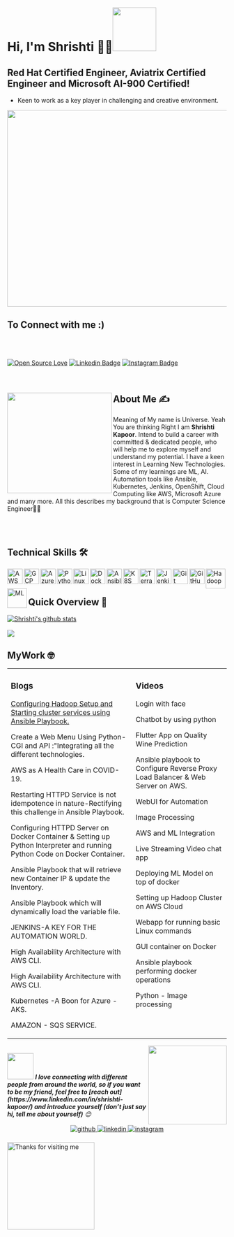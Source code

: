 # Hi, I'm Shrishti 👩‍💻<img src="https://raw.githubusercontent.com/nixin72/nixin72/master/wave.gif" width="100">

 ##  Red Hat Certified Engineer, Aviatrix Certified Engineer and Microsoft AI-900 Certified!

 -  Keen to work as a key player in challenging and creative environment.
<!--Header-->

<p align="center">
  <img src="https://www.carrierwheels.com/wp-content/uploads/2020/08/Innovation.jpg" width="1000" height="450" />
</p>

## To Connect with me :)
</br>
</br>
<div align="left">
 
[![Open Source Love](https://badges.frapsoft.com/os/v2/open-source.svg?v=103)](https://github.com/shrishtikapoor01)
[![Linkedin Badge](https://img.shields.io/badge/-Shrishti%20Kapoor-blue?style=social&logo=Linkedin&logoColor=blue&link=https://www.linkedin.com/in/shrishti-kapoor/)](https://www.linkedin.com/in/shrishti-kapoor/) 
[![Instagram Badge](https://img.shields.io/badge/-Shrishti%20Kapoor-blue?style=social&logo=Instagram&link=https://www.instagram.com/shrishtikapoor01/?hl=en/)](https://www.instagram.com/shrishtikapoor01/?hl=en%2F) 

</div>    
</br>

<!--About Me-->
<div>
 <p>
  <img width="240" height="230" align='left' src="https://media.licdn.com/dms/image/C5603AQHSkUkBQELuzQ/profile-displayphoto-shrink_400_400/0/1643257181135?e=1678924800&v=beta&t=hNwxNvf5Dm8wWdPJoBFOkkKrdMW6cdFaTA2OTfkUt74"> 
</p>
 
## About Me ✍
 
Meaning of My name is Universe. Yeah You are thinking Right I am <b> Shrishti Kapoor</b>. Intend to build a career with committed & dedicated people, who will help me to explore myself and understand my potential. I have a keen interest in Learning New Technologies. Some of my learnings are ML, AI. Automation tools like Ansible, Kubernetes, Jenkins, OpenShift, Cloud Computing like AWS, Microsoft Azure and many more. All this describes my background that is Computer Science Engineer👩‍🎓

</div>
<br/>
</br>

<!--technical skill-->

## Technical Skills 🛠 

<a href="https://aws.amazon.com/" target="_blank">
<img align="left" alt="AWS" width="35px" src="https://cdn.jsdelivr.net/npm/simple-icons@3.13.0/icons/amazonaws.svg" /></a>

<a href="https://cloud.google.com/" target="_blank">
<img align="left" alt="GCP" width="35px" src="https://cdn.jsdelivr.net/npm/simple-icons@3.13.0/icons/googlecloud.svg" /></a>

<a href="https://azure.microsoft.com/en-in/features/azure-portal/" target="_blank">
<img align="left" alt="Azure" width="35px" src="https://cdn.jsdelivr.net/npm/simple-icons@3.13.0/icons/microsoftazure.svg" /></a>

<a href="https://www.python.org/" target="_blank">
<img align="left" alt="Python" width="35px" src="https://cdn.jsdelivr.net/npm/simple-icons@3.13.0/icons/python.svg" /></a>

<a href="https://www.linux.org/" target="_blank">
<img align="left" alt="Linux" width="35px" src="https://cdn.jsdelivr.net/npm/simple-icons@3.13.0/icons/linux.svg" /></a>

<a href="https://www.docker.com/" target="_blank">
<img align="left" alt="Docker" width="35px" src="https://cdn.jsdelivr.net/npm/simple-icons@3.13.0/icons/docker.svg" /></a>

<a href="https://www.ansible.com/" target="_blank">
<img align="left" alt="Ansible" width="35px" src="https://cdn.jsdelivr.net/npm/simple-icons@3.13.0/icons/ansible.svg" /></a>

<a href="https://kubernetes.io/" target="_blank">
<img align="left" alt="K8S" width="35px" src="https://cdn.jsdelivr.net/npm/simple-icons@3.13.0/icons/kubernetes.svg" /></a>

<a href="https://www.terraform.io/" target="_blank">
<img align="left" alt="Terraform" width="35px" src="https://cdn.jsdelivr.net/npm/simple-icons@3.13.0/icons/terraform.svg" /></a>

<a href="https://www.jenkins.io/" target="_blank">
<img align="left" alt="Jenkins" width="35px" src="https://cdn.jsdelivr.net/npm/simple-icons@3.13.0/icons/jenkins.svg" /></a>

<a href="https://git-scm.com/" target="_blank">
<img align="left" alt="Git" width="35px" src="https://cdn.jsdelivr.net/npm/simple-icons@3.13.0/icons/git.svg" /></a>

<a href="https://github.com/" target="_blank">
<img align="left" alt="GitHub" width="35px" src="https://cdn.jsdelivr.net/npm/simple-icons@3.13.0/icons/github.svg" /></a>

<a href="https://hadoop.apache.org/" target="_blank">
<img align="left" alt="Hadoop" width="45px" src="https://cdn.freebiesupply.com/logos/large/2x/hadoop-logo-black-and-white.png" /></a>

<a href="https://en.wikipedia.org/wiki/Machine_learning" target="_blank">
<img align="left" alt="ML" width="45px" src="https://avatars2.githubusercontent.com/u/42399997" /></a>
 <br />
 <br />


<!--Github Progess bar-->

## Quick Overview 📝
    
<a href="https://github.com/hackcoderr/github-readme-stats">
  <img align="center" src="https://github-readme-stats-anuraghazra1.vercel.app/api?username=shrishtikapoor01&show_icons=true&include_all_commits=true&theme=radical" alt="Shrishti's github stats" />
</a>
<br />
<br />
<a href="https://github.com/shrishtikapoor01/github-readme-stats">
 <img align="center" src="https://github-readme-stats.anuraghazra1.vercel.app/api/top-langs/?username=shrishtikapoor01&layout=compact&theme=radical" />
</a>
 
 <!--Workspace-->
 ## MyWork 🤓
 <b>
<table><tr><td valign="top" width="33%">

### Blogs
<!-- recent_releases starts -->

 <a href="https://shrishtikapoor01.medium.com/configuring-hadoop-setup-and-starting-cluster-services-using-ansible-playbook-7ca4ba7ff99" target="_blank">Configuring Hadoop Setup and Starting cluster services using Ansible Playbook.</a>
 
 <a href="https://www.linkedin.com/pulse/task-92-create-web-menu-using-python-cgi-api-all-different-kapoor/?trackingId=ii1JpIu%2Fu17gui4UBvRtUg%3D%3D" target="_blank" style="text-decoration:none">Create a Web Menu Using Python-CGI and API :"Integrating all the different technologies.</a>
 
 <a href="https://medium.com/linuxworld-informatics-pvt-ltd/aws-as-a-health-care-in-covid-19-d36c8586aa01" target="_blank" style="text-decoration:none">AWS as A Health Care in COVID-19.</a>
 
 <a href="https://shrishtikapoor01.medium.com/restarting-httpd-service-is-not-idempotence-in-nature-rectifying-this-challenge-in-ansible-playbook-ebda772552d5" target="_blank" style="text-decoration:none">Restarting HTTPD Service is not idempotence in nature-Rectifying this challenge in Ansible Playbook.</a>
 
 <a href="https://www.linkedin.com/pulse/configuring-httpd-server-docker-container-setting-up-python-kapoor/?trackingId=eJdK5Ej10pbCohw86TrKzg%3D%3D" target="_blank" style="text-decoration:none">Configuring HTTPD Server on Docker Container & Setting up Python Interpreter and running Python Code on Docker Container.</a>
 
 <a href="https://shrishtikapoor01.medium.com/ansible-playbook-that-will-retrieve-new-container-ip-update-the-inventory-eba503f48b03" target="_blank" style="text-decoration:none">Ansible Playbook that will retrieve new Container IP & update the Inventory.</a>
 
 <a href="https://shrishtikapoor01.medium.com/ansible-playbook-which-will-dynamically-load-the-variable-file-named-same-as-os-name-and-just-by-953568d0abb5" target="_blank" style="text-decoration:none">Ansible Playbook which will dynamically load the variable file.</a>
 
 <a href="https://shrishtikapoor01.medium.com/jenkins-a-key-for-the-automation-world-e602f78e8dec" target="_blank" style="text-decoration:none">JENKINS-A KEY FOR THE AUTOMATION WORLD.</a>
 
 <a href="https://www.linkedin.com/pulse/high-availability-architecture-aws-cli-shrishti-kapoor/?trackingId=Q1Pxw3uX6EN5%2B0TdTz3TMw%3D%3D" target="_blank" style="text-decoration:none">High Availability Architecture with AWS CLI.</a>
 
 <a href="https://www.linkedin.com/pulse/high-availability-architecture-aws-cli-shrishti-kapoor/?trackingId=Q1Pxw3uX6EN5%2B0TdTz3TMw%3D%3D" target="_blank" style="text-decoration:none">High Availability Architecture with AWS CLI.</a>
 
 <a href="https://shrishtikapoor01.medium.com/kubernetes-a-boon-for-azure-aks-cf04907cc931" target="_blank" style="text-decoration:none">Kubernetes -A Boon for Azure - AKS.</a>
 
 <a href="https://shrishtikapoor01.medium.com/amazon-sqs-service-d89d87c8227a" target="_blank" style="text-decoration:none">AMAZON - SQS SERVICE.</a>

</td><td valign="top" width="25%"> 
 
 ### Videos
<!-- videos -->
 
 <a href="https://www.linkedin.com/posts/shrishti-kapoor_python-docker-linux-activity-6983806882612187136-NtEq?utm_source=share&utm_medium=member_desktop" target="_blank" style="text-decoration:none">Login with face</a>
 
 <a href="https://www.linkedin.com/posts/shrishti-kapoor_righteducation-rightmentor-docker-activity-6741619275779371009-PyGZ?utm_source=share&utm_medium=member_desktop" target="_blank" style="text-decoration:none">Chatbot by using python</a>
 
 <a href="https://www.linkedin.com/posts/shrishti-kapoor_internship-makingindiafutureready-summer-activity-6832202809216167936-QJEC?utm_source=share&utm_medium=member_desktop" target="_blank" style="text-decoration:none">Flutter App on Quality Wine Prediction</a>
 
 <a href="https://www.linkedin.com/posts/shrishti-kapoor_vimaldaga-righteducation-educationredefine-activity-6786674954244034560-z59I?utm_source=share&utm_medium=member_desktop" target="_blank" style="text-decoration:none">Ansible playbook to Configure Reverse Proxy Load Balancer & Web Server on AWS.</a>
 
 <a href="https://www.linkedin.com/posts/shrishti-kapoor_worldrecordholder-training-internship-activity-6819999152735367169-xFK9?utm_source=share&utm_medium=member_desktop" target="_blank" style="text-decoration:none">WebUI for Automation</a>
 
 <a href="https://www.linkedin.com/posts/shrishti-kapoor_worldrecordholder-training-internship-activity-6819857874882220032-Z2cP?utm_source=share&utm_medium=member_desktop" target="_blank" style="text-decoration:none">Image Processing</a>
 
 <a href="https://www.linkedin.com/posts/shrishti-kapoor_worldrecordholder-training-arthbylw-activity-6813792589884518400-NI0-?utm_source=share&utm_medium=member_desktop" target="_blank" style="text-decoration:none">AWS and ML Integration</a>
 
 <a href="https://www.linkedin.com/posts/shrishti-kapoor_vimaldaga-righteducation-educationredefine-activity-6810876017339613184-glmF?utm_source=share&utm_medium=member_desktop" target="_blank" style="text-decoration:none">Live Streaming Video chat app</a>
 
 <a href="https://www.linkedin.com/posts/shrishti-kapoor_internship-makingindiafutureready-summertraining2021-activity-6803527096523124736-qHt_?utm_source=share&utm_medium=member_desktop" target="_blank" style="text-decoration:none">Deploying ML Model on top of docker</a>
 
 <a href="https://www.linkedin.com/posts/shrishti-kapoor_arth-arth-bigdata-activity-6719875565798645760-hwEW?utm_source=share&utm_medium=member_desktop" target="_blank" style="text-decoration:none">Setting up Hadoop Cluster on AWS Cloud</a>
 
 <a href="https://www.linkedin.com/posts/shrishti-kapoor_python-cgi-iiec-activity-6716712588857667584-ng2k?utm_source=share&utm_medium=member_desktop" target="_blank" style="text-decoration:none">Webapp for running basic Linux commands</a>
 
<a href="https://www.linkedin.com/posts/shrishti-kapoor_vimaldaga-righteducation-educationredefine-activity-6805444675424579584-Fzno?utm_source=share&utm_medium=member_desktop" target="_blank" style="text-decoration:none">GUI container on Docker</a>
 
 <a href="https://www.linkedin.com/posts/shrishti-kapoor_python-vimaldaga-righteducation-activity-6750413341006594048-qCfi?utm_source=share&utm_medium=member_desktop" target="_blank" style="text-decoration:none">Ansible playbook performing docker operations</a>
 
 <a href="https://www.linkedin.com/posts/shrishti-kapoor_%3F%3F%3F%3F%3F-%3F%3F%3F%3F%3F%3F%3F%3F%3F%3F%3F-i-am-activity-6809547578041004032-g7uB?utm_source=share&utm_medium=member_desktop" target="_blank" style="text-decoration:none">Python - Image processing</a>

</td></tr></table> </b>
<!--footer-->
<img align='right' src="https://media.giphy.com/media/XeAR6UqpTCeV2t0xDF/giphy.gif" width="180">
</br>
<img src="https://media.giphy.com/media/LnQjpWaON8nhr21vNW/giphy.gif" width="60"> <em><b>I love connecting with different people from around the world, so if you want to be my friend, feel free to [reach out](https://www.linkedin.com/in/shrishti-kapoor/) and introduce yourself (don’t just say hi, tell me about yourself)</b> 😊 </em>
</br>
</br>

<div align="center">
<a href="https://github.com/shrishtikapoor01" target="_blank">
<img src=https://img.shields.io/badge/github-%2324292e.svg?&style=for-the-badge&logo=github&logoColor=white alt=github style="margin-bottom: 5px;" />
</a>
<a href="https://www.linkedin.com/in/shrishti-kapoor/" target="_blank">
<img src=https://img.shields.io/badge/linkedin-%231E77B5.svg?&style=for-the-badge&logo=linkedin&logoColor=white alt=linkedin style="margin-bottom: 5px;" />
</a>
<a href="https://www.instagram.com/shrishtikapoor01/?hl=en" target="_blank">
<img src=https://img.shields.io/badge/instagram-%23000000.svg?&style=for-the-badge&logo=instagram&logoColor=white alt=instagram style="margin-bottom: 5px;" />
</a>  
</div>  
</br>
<img align="center" height="200" alt="Thanks for visiting me" width="200" src="https://media.tenor.com/lfglMaF0AeMAAAAC/thank-you-pooh.gif" />




